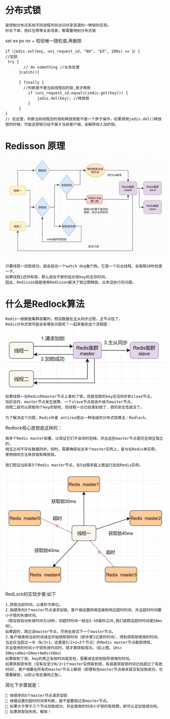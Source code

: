 # 分布式锁

    是控制分布式系统不同进程共同访问共享资源的一种锁的实现。
    秒杀下单、抢红包等等业务场景，都需要用到分布式锁


set ex px nx + 校验唯一随机值,再删除

```
if（jedis.set(key, uni_request_id, "NX", "EX", 100s) == 1）{ 
//加锁
 try { 
        // do something //业务处理 
      }catch(){ 
      
      } finally { 
        //判断是不是当前线程加的锁,是才释放 
          if (uni_request_id.equals(jedis.get(key))) {
              jedis.del(key); //释放锁 
          } 
      } 
}
// 在这里，判断当前线程加的锁和释放锁是不是一个原子操作。如果调用jedis.del()释放锁的时候，可能这把锁已经不属于当前客户端，会解除他人加的锁。

```

# Redisson 原理


![图片](img/redis17.png)


    只要线程一加锁成功，就会启动一个watch dog看门狗，它是一个后台线程，会每隔10秒检查一下，
    如果线程1还持有锁，那么就会不断的延长锁key的生存时间。
    因此，Redisson就是使用Redisson解决了锁过期释放，业务没执行完问题。


# 什么是Redlock算法

    Redis一般都是集群部署的，假设数据在主从同步过程，主节点挂了，
    Redis分布式锁可能会有哪些问题呢？一起来看些这个流程图：

![图片](img/redis18.png)


    如果线程一在Redis的master节点上拿到了锁，但是加锁的key还没同步到slave节点。
    恰好这时，master节点发生故障，一个slave节点就会升级为master节点。
    线程二就可以获取同个key的锁啦，但线程一也已经拿到锁了，锁的安全性就没了。
    
    为了解决这个问题，Redis作者 antirez提出一种高级的分布式锁算法：Redlock。

Redlock核心思想是这样的：
    
    搞多个Redis master部署，以保证它们不会同时宕掉。并且这些master节点是完全相互独立的，
    相互之间不存在数据同步。同时，需要确保在这多个master实例上，是与在Redis单实例，
    使用相同方法来获取和释放锁。
    
    我们假设当前有5个Redis master节点，在5台服务器上面运行这些Redis实例。


![图片](img/redis19.png)


RedLock的实现步骤:如下

    1.获取当前时间，以毫秒为单位。
    2.按顺序向5个master节点请求加锁。客户端设置网络连接和响应超时时间，并且超时时间要小于锁的失效时间。
    （假设锁自动失效时间为10秒，则超时时间一般在5-50毫秒之间,我们就假设超时时间是50ms吧）。
    如果超时，跳过该master节点，尽快去尝试下一个master节点。
    3.客户端使用当前时间减去开始获取锁时间（即步骤1记录的时间），得到获取锁使用的时间。
    当且仅当超过一半（N/2+1，这里是5/2+1=3个节点）的Redis master节点都获得锁，
    并且使用的时间小于锁失效时间时，锁才算获取成功。（如上图，10s> 30ms+40ms+50ms+4m0s+50ms）
    如果取到了锁，key的真正有效时间就变啦，需要减去获取锁所使用的时间。
    如果获取锁失败（没有在至少N/2+1个master实例取到锁，有或者获取锁时间已经超过了有效时间），客户端要在所有的master节点上解锁（即便有些master节点根本就没有加锁成功，也需要解锁，以防止有些漏网之鱼）。

简化下步骤就是：
    
    🚀 按顺序向5个master节点请求加锁
    🚀 根据设置的超时时间来判断，是不是要跳过该master节点。
    🚀 如果大于等于三个节点加锁成功，并且使用的时间小于锁的有效期，即可认定加锁成功啦。
    🚀 如果获取锁失败，解锁！





